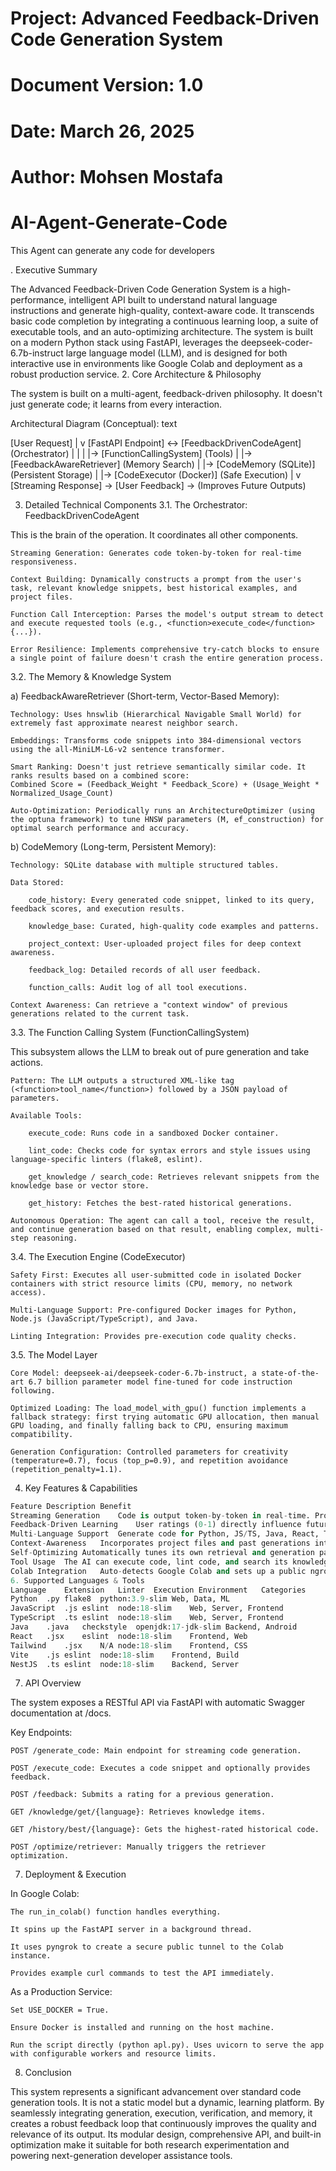 # Project: Advanced Feedback-Driven Code Generation System
# Document Version: 1.0
# Date: March 26, 2025
# Author: Mohsen Mostafa

# AI-Agent-Generate-Code
This Agent can generate any code for developers  

. Executive Summary

The Advanced Feedback-Driven Code Generation System is a high-performance, intelligent API built to understand natural language instructions and generate high-quality, context-aware code. It transcends basic code completion by integrating a continuous learning loop, a suite of executable tools, and an auto-optimizing architecture. The system is built on a modern Python stack using FastAPI, leverages the deepseek-coder-6.7b-instruct large language model (LLM), and is designed for both interactive use in environments like Google Colab and deployment as a robust production service.
2. Core Architecture & Philosophy

The system is built on a multi-agent, feedback-driven philosophy. It doesn't just generate code; it learns from every interaction.

Architectural Diagram (Conceptual):
text

[User Request]
      |
      v
[FastAPI Endpoint] <-> [FeedbackDrivenCodeAgent] (Orchestrator)
      |                      |
      |                      |-> [FunctionCallingSystem] (Tools)
      |                      |-> [FeedbackAwareRetriever] (Memory Search)
      |                      |-> [CodeMemory (SQLite)] (Persistent Storage)
      |                      |-> [CodeExecutor (Docker)] (Safe Execution)
      |
      v
[Streaming Response] -> [User Feedback] -> (Improves Future Outputs)

3. Detailed Technical Components
3.1. The Orchestrator: FeedbackDrivenCodeAgent

This is the brain of the operation. It coordinates all other components.

    Streaming Generation: Generates code token-by-token for real-time responsiveness.

    Context Building: Dynamically constructs a prompt from the user's task, relevant knowledge snippets, best historical examples, and project files.

    Function Call Interception: Parses the model's output stream to detect and execute requested tools (e.g., <function>execute_code</function>{...}).

    Error Resilience: Implements comprehensive try-catch blocks to ensure a single point of failure doesn't crash the entire generation process.

3.2. The Memory & Knowledge System

a) FeedbackAwareRetriever (Short-term, Vector-Based Memory):

    Technology: Uses hnswlib (Hierarchical Navigable Small World) for extremely fast approximate nearest neighbor search.

    Embeddings: Transforms code snippets into 384-dimensional vectors using the all-MiniLM-L6-v2 sentence transformer.

    Smart Ranking: Doesn't just retrieve semantically similar code. It ranks results based on a combined score:
    Combined Score = (Feedback_Weight * Feedback_Score) + (Usage_Weight * Normalized_Usage_Count)

    Auto-Optimization: Periodically runs an ArchitectureOptimizer (using the optuna framework) to tune HNSW parameters (M, ef_construction) for optimal search performance and accuracy.

b) CodeMemory (Long-term, Persistent Memory):

    Technology: SQLite database with multiple structured tables.

    Data Stored:

        code_history: Every generated code snippet, linked to its query, feedback scores, and execution results.

        knowledge_base: Curated, high-quality code examples and patterns.

        project_context: User-uploaded project files for deep context awareness.

        feedback_log: Detailed records of all user feedback.

        function_calls: Audit log of all tool executions.

    Context Awareness: Can retrieve a "context window" of previous generations related to the current task.

3.3. The Function Calling System (FunctionCallingSystem)

This subsystem allows the LLM to break out of pure generation and take actions.

    Pattern: The LLM outputs a structured XML-like tag (<function>tool_name</function>) followed by a JSON payload of parameters.

    Available Tools:

        execute_code: Runs code in a sandboxed Docker container.

        lint_code: Checks code for syntax errors and style issues using language-specific linters (flake8, eslint).

        get_knowledge / search_code: Retrieves relevant snippets from the knowledge base or vector store.

        get_history: Fetches the best-rated historical generations.

    Autonomous Operation: The agent can call a tool, receive the result, and continue generation based on that result, enabling complex, multi-step reasoning.

3.4. The Execution Engine (CodeExecutor)

    Safety First: Executes all user-submitted code in isolated Docker containers with strict resource limits (CPU, memory, no network access).

    Multi-Language Support: Pre-configured Docker images for Python, Node.js (JavaScript/TypeScript), and Java.

    Linting Integration: Provides pre-execution code quality checks.

3.5. The Model Layer

    Core Model: deepseek-ai/deepseek-coder-6.7b-instruct, a state-of-the-art 6.7 billion parameter model fine-tuned for code instruction following.

    Optimized Loading: The load_model_with_gpu() function implements a fallback strategy: first trying automatic GPU allocation, then manual GPU loading, and finally falling back to CPU, ensuring maximum compatibility.

    Generation Configuration: Controlled parameters for creativity (temperature=0.7), focus (top_p=0.9), and repetition avoidance (repetition_penalty=1.1).

4. Key Features & Capabilities
   
```python
Feature	Description	Benefit
Streaming Generation	Code is output token-by-token in real-time.	Provides immediate feedback and can be stopped early.
Feedback-Driven Learning	User ratings (0-1) directly influence future code retrieval and generation.	The system gets smarter and more personalized over time.
Multi-Language Support	Generate code for Python, JS/TS, Java, React, Tailwind, Vite, NestJS.	Broad utility across the software stack.
Context-Awareness	Incorporates project files and past generations into the prompt.	Generates code that fits the existing codebase style and structure.
Self-Optimizing	Automatically tunes its own retrieval and generation parameters.	Maintains peak performance without manual intervention.
Tool Usage	The AI can execute code, lint code, and search its knowledge base.	Results in more accurate, tested, and practical code outputs.
Colab Integration	Auto-detects Google Colab and sets up a public ngrok tunnel.	Makes experimentation and demoing incredibly easy.
6. Supported Languages & Tools
Language	Extension	Linter	Execution Environment	Categories
Python	.py	flake8	python:3.9-slim	Web, Data, ML
JavaScript	.js	eslint	node:18-slim	Web, Server, Frontend
TypeScript	.ts	eslint	node:18-slim	Web, Server, Frontend
Java	.java	checkstyle	openjdk:17-jdk-slim	Backend, Android
React	.jsx	eslint	node:18-slim	Frontend, Web
Tailwind	.jsx	N/A	node:18-slim	Frontend, CSS
Vite	.js	eslint	node:18-slim	Frontend, Build
NestJS	.ts	eslint	node:18-slim	Backend, Server
```
7. API Overview

The system exposes a RESTful API via FastAPI with automatic Swagger documentation at /docs.

Key Endpoints:

    POST /generate_code: Main endpoint for streaming code generation.

    POST /execute_code: Executes a code snippet and optionally provides feedback.

    POST /feedback: Submits a rating for a previous generation.

    GET /knowledge/get/{language}: Retrieves knowledge items.

    GET /history/best/{language}: Gets the highest-rated historical code.

    POST /optimize/retriever: Manually triggers the retriever optimization.

7. Deployment & Execution

In Google Colab:

    The run_in_colab() function handles everything.

    It spins up the FastAPI server in a background thread.

    It uses pyngrok to create a secure public tunnel to the Colab instance.

    Provides example curl commands to test the API immediately.

As a Production Service:

    Set USE_DOCKER = True.

    Ensure Docker is installed and running on the host machine.

    Run the script directly (python apl.py). Uses uvicorn to serve the app with configurable workers and resource limits.

8. Conclusion

This system represents a significant advancement over standard code generation tools. It is not a static model but a dynamic, learning platform. By seamlessly integrating generation, execution, verification, and memory, it creates a robust feedback loop that continuously improves the quality and relevance of its output. Its modular design, comprehensive API, and built-in optimization make it suitable for both research experimentation and powering next-generation developer assistance tools.
